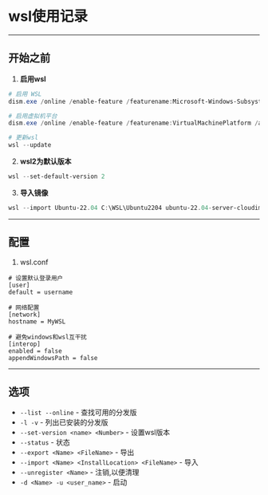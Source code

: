 # **wsl使用记录**

---

## **开始之前**

1. **启用wsl**

```powershell
# 启用 WSL
dism.exe /online /enable-feature /featurename:Microsoft-Windows-Subsystem-Linux /all /norestart

# 启用虚拟机平台
dism.exe /online /enable-feature /featurename:VirtualMachinePlatform /all /norestart

# 更新wsl
wsl --update
```


2. **wsl2为默认版本**

```powershell
wsl --set-default-version 2
```


3. **导入镜像**

```powershell
wsl --import Ubuntu-22.04 C:\WSL\Ubuntu2204 ubuntu-22.04-server-cloudimg-amd64-wsl.rootfs.tar.gz
```

---

## **配置**

1. wsl.conf
```
# 设置默认登录用户
[user]
default = username

# 网络配置
[network]
hostname = MyWSL

# 避免windows和wsl互干扰
[interop]
enabled = false
appendWindowsPath = false
```

---

## **选项**

- `--list --online` - 查找可用的分发版
- `-l -v` - 列出已安装的分发版
- `--set-version <name> <Number>` - 设置wsl版本
- `--status` - 状态
- `--export <Name> <FileName>` - 导出
- `--import <Name> <InstallLocation> <FileName>` - 导入
- `--unregister <Name>` - 注销,以便清理
- `-d <Name> -u <user_name>` - 启动
